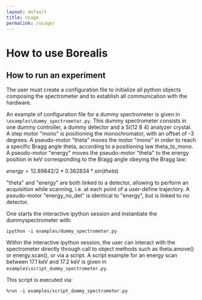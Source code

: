 ```yaml
---
layout: default
title: Usage
permalink: /usage/
---
```


# How to use Borealis



## How to run an experiment

The user must create a configuration file to initialize all python objects 
composing the spectrometer and to establish all communication with the hardware.

An example of configuration file for a dummy spectrometer is given in 
`\examples\dummy_spectrometer.py`. This dummy spectrometer consists in one 
dummy controller, a dummy detector and a Si(12 8 4) analyzer crystal. A step 
motor "mono" is positioning the monochromator, with an offset of -3 degrees. 
A pseudo-motor "theta" moves the motor "mono" in order to reach a specific 
Bragg angle theta, according to a positioning law theta_to_mono. A 
pseudo-motor "energy" moves the pseudo-motor "theta" to the energy position 
in keV corresponding to the Bragg angle obeying the Bragg law: 

$energy = 12.89842 / 2 * 0.362834 * sin(theta)$

"theta" and "energy" are both linked to a detector, allowing to perform an 
acquisition while scanning, i.e. at each point of a user-define trajectory. 
A pseudo-motor "energy_no_det" is identical to "energy", but is linked to no 
detector.

One starts the interactive ipython session and instantiate the 
dummyspectrometer with:
```
ipython -i examples/dummy_spectrometer.py

```
Within the interactive ipython session, the user can interact with the 
spectrometer directly through call to object methods such as theta.amove() 
or energy.scan(), or via a script. A script example for an energy scan 
between 17.1 keV and 17.2 keV is given in 
`examples\script_dummy_spectrometer.py`.

This script is executed via:
```
%run -i examples/script_dummy_spectrometer.py
```
